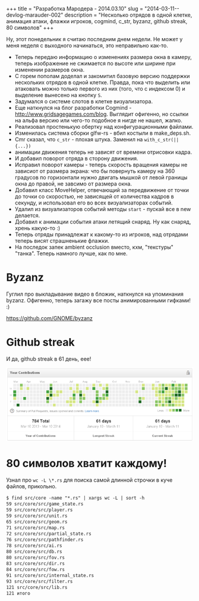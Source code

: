 +++
title = "Разработка Мародера - 2014.03.10"
slug = "2014-03-11--devlog-marauder-002"
description = "Несколько отрядов в одной клетке, анимация атаки, флажки игроков, cogmind, c_str, byzanz, github streak, 80 символов"
+++

Ну, этот понедельник я считаю последним днем недели. Не может у меня
неделя с выходного начинаться, это неправильно как-то.

- Теперь передаю информацию о изменениях размера окна в камеру, теперь
  изображение не сжимается по высоте или ширине при изменении размеров
  окна.
- С горем пополам доделал и закомитил базовую версию поддержки
  нескольких отрядов в одной клетке. Правда, пока что выделить или
  атаковать можно только первого из них (того, что с индексом 0) и
  выделение вынесено на кнопку `S`.
- Задумался о системе слотов в клетке визуализатора.
- Еще наткнулся на блог разработки Cogmind -
  <http://www.gridsagegames.com/blog>. Выглядит офигенно, но ссылки на
  альфа версию или чего-то подобное я нигде не нашел, жалко.
- Реализовал простенькую обертку над конфигурационными файлами.
- Изменилась система сборки glfw-rs - вбил костыли в make\_deps.sh.
- Cmr сказал, что `c_str` - плохая штука. Заменил на
  `with_c_str(||{...})`
- анимации движения теперь не зависят от времени отрисовки кадра.
- И добавил поворот отряда в сторону движения.
- Исправил поворот камеры - теперь скорость вращения камеры не
  зависиот от размера экрана: что бы повернуть камеру на 360 градусов
  по горизонтали нужно двигать мышкой от левой границы окна до правой,
  не завсимо от размера окна.
- Добавил класс MoveHelper, отвечающий за передвижение от точки до
  точки со скоростью, не зависящей от количества кадров в секунду, и
  использовал его во всех визуализаторах событий.
- Удалил из визуализаторов событий методы `start` - пускай все в new
  делается.
- Добавил к анимации события атаки летящий снаряд. Ну как снаряд,
  хрень какую-то :)
- Теперь отряды принадлежат к какому-то из игроков, над отрядами
  теперь висят страшненькие флажки.
- На последок запек ambient occlusion вместо, кхм, "текстуры" "танка".
  Теперь намного лучше, как по мне.

Byzanz
======

Гуглил про выкладывание видео в бложик, наткнулся на упоминания byzanz.
Офигенно, теперь загажу все посты анимированными гифками! :)

<https://github.com/GNOME/byzanz>

Github streak
=============

И да, github streak в 61 день, еее!

![github-streak-pic](2014-03-09--github-streak.png)

80 символов хватит каждому!
===========================

Узнал про `wc -L \*.rs` для поиска самой длинной строчки в куче файлов,
прикольно.

```text
$ find src/core -name "*.rs" | xargs wc -L | sort -h
59 src/core/src/game_state.rs
59 src/core/src/player.rs
59 src/core/src/unit.rs
65 src/core/src/geom.rs
71 src/core/src/map.rs
72 src/core/src/partial_state.rs
76 src/core/src/pathfinder.rs
78 src/core/src/ai.rs
80 src/core/src/db.rs
80 src/core/src/fov.rs
83 src/core/src/dir.rs
84 src/core/src/fow.rs
91 src/core/src/internal_state.rs
93 src/core/src/filter.rs
121 src/core/src/lib.rs
121 итого
```
